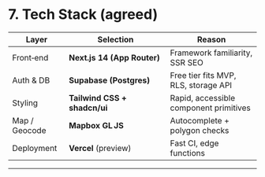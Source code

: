 # 7. Tech Stack (agreed)

| Layer         | Selection                    | Reason                                 |
| ------------- | ---------------------------- | -------------------------------------- |
| Front‑end     | **Next.js 14 (App Router)**  | Framework familiarity, SSR SEO         |
| Auth & DB     | **Supabase (Postgres)**      | Free tier fits MVP, RLS, storage API   |
| Styling       | **Tailwind CSS + shadcn/ui** | Rapid, accessible component primitives |
| Map / Geocode | **Mapbox GL JS**             | Autocomplete + polygon checks          |
| Deployment    | **Vercel** (preview)         | Fast CI, edge functions                |

---
